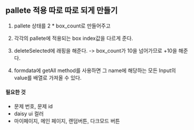## pallete 적용 따로 따로 되게 만들기

1. pallete 상태를 2 \* box_count로 만들어주고
2. 각각의 pallete에 적용되는 box index값을 다르게 준다.
3. deleteSelected에 래핑을 해준다. -> box_count가 10을 넘어가므로 +10을 해준다.

4. formdata에 getAll method를 사용하면 그 name에 해당하는 모든 Input의 value를 배열로 가져올 수 있다.

#### 필요한 것

- 문제 번호, 문제 id
- daisy ui 컬러
- 마이페이지, 메인 페이지, 랜덤버튼, 다크모드 버튼
